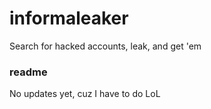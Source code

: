 # informaleaker
Search for hacked accounts, leak, and get 'em


### readme
No updates yet, cuz I have to do LoL
